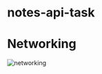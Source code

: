 # notes-api-task
# Networking
![networking](https://user-images.githubusercontent.com/59837441/97666246-687fd200-1aa7-11eb-974d-994bf9e00b12.png)
